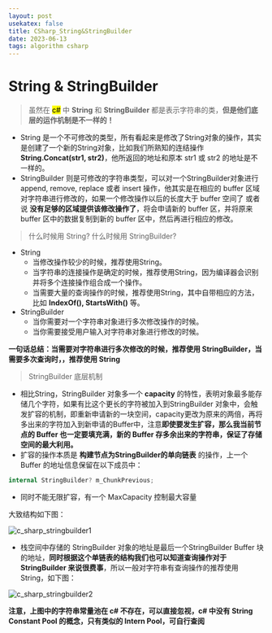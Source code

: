 ```yaml
---
layout: post
usekatex: false
title: CSharp_String&StringBuilder
date: 2023-06-13
tags: algorithm csharp
---
```


<!-- <span style="color: blue;"> </span> -->
# String & StringBuilder 

> 虽然在 <mark>c#</mark> 中 **String** 和 **StringBuilder** 都是表示字符串的类，**但是他们底层的运作机制是不一样的！**

<!--more-->
- String 是一个不可修改的类型，所有看起来是修改了String对象的操作，其实是创建了一个新的String对象，比如我们所熟知的连结操作 **String.Concat(str1, str2)**，他所返回的地址和原本 str1 或 str2 的地址是不一样的。
- StringBuilder 则是可修改的字符串类型，可以对一个StringBuilder对象进行 append, remove, replace 或者 insert 操作，他其实是在相应的 buffer 区域对字符串进行修改的，如果一个修改操作以后的长度大于 buffer 空间了 或者说 **没有足够的区域提供该修改操作了**，将会申请新的 buffer 区，并将原来 buffer 区中的数据复制到新的 buffer 区中，然后再进行相应的修改。

> 什么时候用 String? 什么时候用 StringBuilder?

- String
  - 当修改操作较少的时候，推荐使用String。
  - 当字符串的连接操作是确定的时候，推荐使用String，因为编译器会识别并将多个连接操作组合成一个操作。
  - 当需要大量的查询操作的时候，推荐使用String，其中自带相应的方法，比如 **IndexOf(), StartsWith()** 等。
- StringBuilder
  - 当你需要对一个字符串对象进行多次修改操作的时候。
  - 当你需要接受用户输入对字符串对象进行修改的时候。

**一句话总结：当需要对字符串进行多次修改的时候，推荐使用 StringBuilder，当需要多次查询时，，推荐使用 String**

> StringBuilder 底层机制

- 相比String，StringBuilder 对象多一个 **capacity** 的特性，表明对象最多能存储几个字符，如果有比这个更长的字符被加入到StringBuilder 对象中，会触发扩容的机制，即重新申请新的一块空间，capacity更改为原来的两倍，再将多出来的字符加入到新申请的Buffer中，注意**即使要发生扩容，那么我当前节点的 Buffer 也一定要填充满，新的 Buffer 存多余出来的字符串，保证了存储空间的最大利用。**
- 扩容的操作本质是 **构建节点为StringBuilder的单向链表** 的操作，上一个 Buffer 的地址信息保留在以下成员中：

```c#
internal StringBuilder? m_ChunkPrevious;
``` 

- 同时不能无限扩容，有一个 MaxCapacity 控制最大容量

大致结构如下图：

![c_sharp_stringbuilder1]({{site.baseurl}}/assets/img/c_sharp_stringbuilder1.png)

- 栈空间中存储的 StringBuilder 对象的地址是最后一个StringBuilder Buffer 块的地址，**同时根据这个单链表的结构我们也可以知道查询操作对于 StringBuilder 来说很费事**，所以一般对字符串有查询操作的推荐使用String，如下图：
  
![c_sharp_stringbuilder2]({{site.baseurl}}/assets/img/c_sharp_stringbuilder2.png)

**注意，上图中的字符串常量池在 c# 不存在，可以直接忽视，c# 中没有 String Constant Pool 的概念，只有类似的 Intern Pool，可自行查阅**

